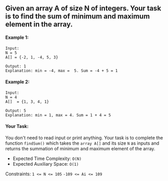 ## Given an array A of size N of integers. Your task is to find the sum of minimum and maximum element in the array.

#### Example 1:
```
Input:
N = 5
A[] = {-2, 1, -4, 5, 3}

Output: 1
Explanation: min = -4, max =  5. Sum = -4 + 5 = 1
 ```

#### Example 2:
```
Input:
N = 4
A[]  = {1, 3, 4, 1}

Output: 5
Explanation: min = 1, max = 4. Sum = 1 + 4 = 5
```

#### Your Task:  
You don't need to read input or print anything. Your task is to complete the function `findSum()` which takes the `array A[]` and its size `N` as inputs and returns the summation of minimum and maximum element of the array.

 

- Expected Time Complexity: `O(N)`
- Expected Auxiliary Space: `O(1)`

 

Constraints:
`1 <= N <= 105`
`-109 <= Ai <= 109`
